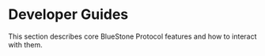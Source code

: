 # Developer Guides

This section describes core BlueStone Protocol features and how to interact with them.
